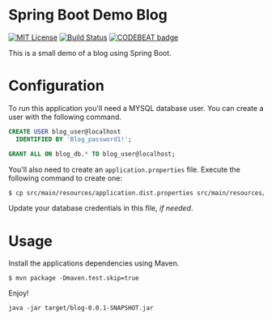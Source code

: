 # Spring Boot Demo Blog

[![MIT License][license-badge]][license]
[![Build Status][travis-badge]][travis]
[![CODEBEAT badge][codebeat-badge]][codebeat]

This is a small demo of a blog using Spring Boot.

# Configuration

To run this application you'll need a MYSQL database user.
You can create a user with the following command.

```sql
CREATE USER blog_user@localhost
  IDENTIFIED BY 'Blog_password1!';

GRANT ALL ON blog_db.* TO blog_user@localhost;
```

You'll also need to create an `application.properties` file. 
Execute the following command to create one:

```bash
$ cp src/main/resources/application.dist.properties src/main/resources/application.properties
```

Update your database credentials in this file, *if needed*.

# Usage

Install the applications dependencies using Maven.

```
$ mvn package -Dmaven.test.skip=true
```

Enjoy!

```
java -jar target/blog-0.0.1-SNAPSHOT.jar
```

[license-badge]: https://img.shields.io/github/license/mashape/apistatus.svg?maxAge=2592000
[license]: LICENSE
[travis-badge]: https://travis-ci.org/MontealegreLuis/spring-blog.svg?branch=master
[travis]: https://travis-ci.org/MontealegreLuis/spring-blog
[codebeat-badge]: https://codebeat.co/badges/cb353c07-f5f0-4862-a7f1-419008e1c40b
[codebeat]: https://codebeat.co/projects/github-com-montealegreluis-spring-blog-master

